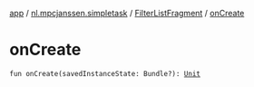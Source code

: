 [app](../../index.md) / [nl.mpcjanssen.simpletask](../index.md) / [FilterListFragment](index.md) / [onCreate](.)

# onCreate

`fun onCreate(savedInstanceState: Bundle?): `[`Unit`](https://kotlinlang.org/api/latest/jvm/stdlib/kotlin/-unit/index.html)